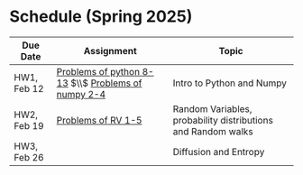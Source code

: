 # Schedule (Spring 2025)

| Due Date   | Assignment       | Topic                         |
|------------|-----------------|------------------------------|
| HW1, Feb 12 | [Problems of python 8-13](https://dpotoyan.github.io/Statmech4ChemBio/labs/py-lab/intro2py.html#problems) $\\$ [Problems of numpy 2-4](https://dpotoyan.github.io/Statmech4ChemBio/labs/py-lab/intro2numpy.html#problems)   | Intro to Python and Numpy |
| HW2, Feb 19 | [Problems of RV 1-5](https://dpotoyan.github.io/Statmech4ChemBio/1_stats/Random_Variables.html#problems)    | Random Variables, probability distributions and Random walks|
| HW3, Feb 26 |     | Diffusion and Entropy|
